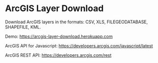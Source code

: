 # ArcGIS Layer Download
Download ArcGIS layers in the formats: CSV, XLS, FILEGEODATABASE, SHAPEFILE, KML.

Demo: https://arcgis-layer-download.herokuapp.com

ArcGIS API for Javascript: https://developers.arcgis.com/javascript/latest

ArcGIS REST API: https://developers.arcgis.com/rest